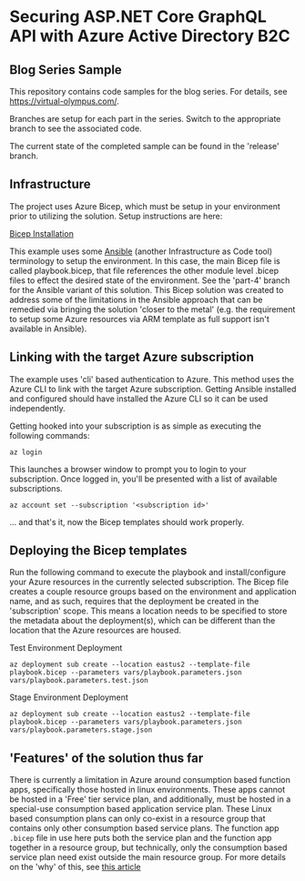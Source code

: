 # Securing ASP.NET Core GraphQL API with Azure Active Directory B2C
## Blog Series Sample

This repository contains code samples for the blog series.  For details, see https://virtual-olympus.com/.

Branches are setup for each part in the series.  Switch to the appropriate branch to see the associated code.

The current state of the completed sample can be found in the 'release' branch.

## Infrastructure

The project uses Azure Bicep, which must be setup in your environment prior to utilizing the solution.  Setup instructions are here:

[Bicep Installation](https://docs.microsoft.com/en-us/azure/azure-resource-manager/bicep/install)

This example uses some [Ansible](https://www.ansible.com) (another Infrastructure as Code tool) terminology to setup the environment.  In this case, the main Bicep file is called playbook.bicep, that file references the other module level .bicep files to effect the desired state of the environment.  See the 'part-4' branch for the Ansible variant of this solution.  This Bicep solution was created to address some of the limitations in the Ansible approach that can be remedied via bringing the solution 'closer to the metal' (e.g. the requirement to setup some Azure resources via ARM template as full support isn't available in Ansible).

## Linking with the target Azure subscription

The example uses 'cli' based authentication to Azure.  This method uses the Azure CLI to link with the target Azure subscription.  Getting Ansible installed and configured should have installed the Azure CLI so it can be used independently.

Getting hooked into your subscription is as simple as executing the following commands:

```
az login
```

This launches a browser window to prompt you to login to your subscription.  Once logged in, you'll be presented with a list of available subscriptions.

```
az account set --subscription '<subscription id>'
```

... and that's it, now the Bicep templates should work properly.

## Deploying the Bicep templates

Run the following command to execute the playbook and install/configure your Azure resources in the currently selected subscription.  The Bicep file creates a couple resource groups based on the environment and application name, and as such, requires that the deployment be created in the 'subscription' scope.  This means a location needs to be specified to store the metadata about the deployment(s), which can be different than the location that the Azure resources are housed.

Test Environment Deployment
```
az deployment sub create --location eastus2 --template-file playbook.bicep --parameters vars/playbook.parameters.json vars/playbook.parameters.test.json
```

Stage Environment Deployment
```
az deployment sub create --location eastus2 --template-file playbook.bicep --parameters vars/playbook.parameters.json vars/playbook.parameters.stage.json
```

## 'Features' of the solution thus far

There is currently a limitation in Azure around consumption based function apps, specifically those hosted in linux environments.  These apps cannot be hosted in a 'Free' tier service plan, and additionally, must be hosted in a special-use consumption based application service plan.  These Linux based consumption plans can only co-exist in a resource group that contains only other consumption based service plans.  The function app `.bicep` file in use here puts both the service plan and the function app together in a resource group, but technically, only the consumption based service plan need exist outside the main resource group.  For more details on the 'why' of this, see [this article](https://github.com/Azure/Azure-Functions/wiki/Creating-Function-Apps-in-an-existing-Resource-Group)
